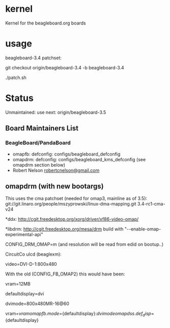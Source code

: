 kernel
======

Kernel for the beagleboard.org boards

usage
======

beagleboard-3.4 patchset:

git checkout origin/beagleboard-3.4 -b beagleboard-3.4

./patch.sh

Status
======

Unmaintained: use next: origin/beagleboard-3.5

Board Maintainers List
---------------------

### BeagleBoard/PandaBoard

* omapfb: defconfig: configs/beagleboard_defconfig
* omapdrm: defconfig: configs/beagleboard_kms_defconfig (see omapdrm section below)
* Robert Nelson <robertcnelson@gmail.com>

omapdrm (with new bootargs)
---------------------
This uses the cma patchset (needed for omap3, mainline as of 3.5): git://git.linaro.org/people/mszyprowski/linux-dma-mapping.git 3.4-rc1-cma-v24

*ddx: http://cgit.freedesktop.org/xorg/driver/xf86-video-omap/

*libdrm: http://cgit.freedesktop.org/mesa/drm build with "--enable-omap-experimental-api"

CONFIG_DRM_OMAP=m (and resolution will be read from edid on bootup..)

CircuitCo ulcd (beaglexm):

video=DVI-D-1:800x480

With the old (CONFIG_FB_OMAP2) this would have been:

vram=12MB

defaultdisplay=dvi

dvimode=800x480MR-16@60

vram=${vram} omapfb.mode=${defaultdisplay}:${dvimode} omapdss.def_disp=${defaultdisplay}
